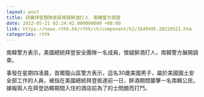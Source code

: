```yaml
---
layout: post
title: 訪韓拜登團隊成員懷疑醉酒打人　南韓警方調查
date: 2022-05-21 02:24:42.000000000 +08:00
link: https://news.rthk.hk/rthk/ch/component/k2/1649495-20220521.htm
categories: rthk
---
```


南韓警方表示，美國總統拜登安全團隊一名成員，懷疑醉酒打人，南韓警方展開調查。

事發在星期四凌晨，首爾龍山區警方表示，這名30歲美國男子，屬於美國國土安全部工作的人員，被指在美國總統拜登抵達前一日，醉酒期間襲擊一名南韓公民，據報兩人在拜登訪韓期間入住的酒店前為了的士問題而打鬥。
